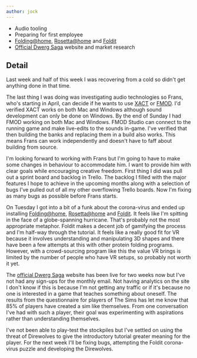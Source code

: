 ```yaml
---
author: jock
---
```

* Audio tooling
* Preparing for first employee
* [Folding@home](https://foldingathome.org/), [Rosetta@home](http://boinc.bakerlab.org/rosetta/) and [Foldit](https://fold.it/)
* [Official Dwerg Saga](http://dwergsaga.com/) website and market research

## Detail

Last week and half of this week I was recovering from a cold so didn't get anything done in that time. 

The last thing I was doing was investigating audio technologies so Frans, who's starting in April, can decide if he wants to use [XACT](https://en.wikipedia.org/wiki/Cross-platform_Audio_Creation_Tool) or [FMOD](https://www.fmod.com/). I'd verified XACT works on both Mac and Windows although sound development can only be done on Windows. By the end of Sunday I had FMOD working on both Mac and Windows. FMOD Studio can connect to the running game and make live-edits to the sounds in-game. I've verified that then building the banks and replacing them in a build also works. This means Frans can work independently and doesn't have to faff about building from source.

I'm looking forward to working with Frans but I'm going to have to make some changes in behaviour to accommodate him. I want to provide him with clear goals while encouraging creative freedom. First thing I did was pull out a sprint board and backlog in Trello. The backlog I filled with the major features I hope to achieve in the upcoming months along with a selection of bugs I've pulled out of all my other overflowing Trello boards. Now I'm fixing as many bugs as possible before Frans starts.

On Tuesday I got into a bit of a funk about the corona-virus and ended up installing [Folding@home](https://foldingathome.org/), [Rosetta@home](http://boinc.bakerlab.org/rosetta/) and [Foldit](https://fold.it/). It feels like I'm spitting in the face of a globe-spanning hurricane. That's probably not the most appropriate metaphor. Foldit makes a decent job of gamifying the process and I'm half-way through the tutorial. It feels like a really good fit for VR because it involves understanding and manipulating 3D shapes and there have been a few attempts at this with other protein folding programs. However, with a crowd-sourcing program like this the value VR brings is limited by the number of people who have VR setups, so probably not worth it yet.

The [official Dwerg Saga](http://dwergsaga.com/) website has been live for two weeks now but I've not had any sign-ups for the monthly email. Not having analytics on the site I don't know if this is because I'm not getting any traffic or if it's because no one is interested in a game that teaches something about oneself. The results from the questionnaire for players of The Sims has let me know that 85% of players have created a sim like themselves. From one conversation I've had with such a player, their goal was experimenting with aspirations rather than understanding themselves.

I've not been able to play-test the stockpiles but I've settled on using the threat of Direwolves to give the introductory tutorial greater meaning for the player. For the next week I'll be fixing bugs, attempting the Foldit corona-virus puzzle and developing the Direwolves.
